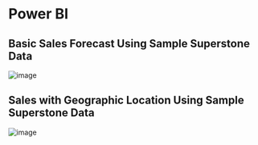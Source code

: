 # Power BI

## Basic Sales Forecast Using Sample Superstone Data 

![image](https://user-images.githubusercontent.com/60937657/196037984-5d63a6a1-136b-4f0d-811b-9d91620c9a8d.png)

## Sales with Geographic Location Using Sample Superstone Data 

![image](https://user-images.githubusercontent.com/60937657/196038091-87627df0-59fb-43e7-a334-6ebb6e8b389f.png)


